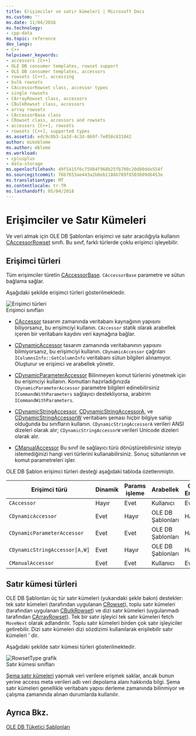 ```yaml
---
title: Erişimciler ve satır kümeleri | Microsoft Docs
ms.custom: ''
ms.date: 11/04/2016
ms.technology:
- cpp-data
ms.topic: reference
dev_langs:
- C++
helpviewer_keywords:
- accessors [C++]
- OLE DB consumer templates, rowset support
- OLE DB consumer templates, accessors
- rowsets [C++], accessing
- bulk rowsets
- CAccessorRowset class, accessor types
- single rowsets
- CArrayRowset class, accessors
- CBulkRowset class, accessors
- array rowsets
- CAccessorBase class
- CRowset class, accessors and rowsets
- accessors [C++], rowsets
- rowsets [C++], supported types
ms.assetid: edc9c8b3-1a2d-4c2d-869f-7e058c631042
author: mikeblome
ms.author: mblome
ms.workload:
- cplusplus
- data-storage
ms.openlocfilehash: 49f5415f6c75984f968b25fb709c20d80dde554f
ms.sourcegitcommit: 76b7653ae443a2b8eb1186b789f8503609d6453e
ms.translationtype: MT
ms.contentlocale: tr-TR
ms.lasthandoff: 05/04/2018
---
```

# <a name="accessors-and-rowsets"></a>Erişimciler ve Satır Kümeleri
Ve veri almak için OLE DB Şablonları erişimci ve satır aracılığıyla kullanın [CAccessorRowset](../../data/oledb/caccessorrowset-class.md) sınıfı. Bu sınıf, farklı türlerde çoklu erişimci işleyebilir.  
  
## <a name="accessor-types"></a>Erişimci türleri  
 Tüm erişimciler türetin [CAccessorBase](../../data/oledb/caccessorbase-class.md). `CAccessorBase` parametre ve sütun bağlama sağlar.  
  
 Aşağıdaki şekilde erişimci türleri gösterilmektedir.  
  
 ![Erişimci türleri](../../data/oledb/media/vcaccessortypes.gif "vcaccessortypes")  
Erişimci sınıfları  
  
-   [CAccessor](../../data/oledb/caccessor-class.md) tasarım zamanında veritabanı kaynağının yapısını biliyorsanız, bu erişimciyi kullanın. `CAccessor` statik olarak arabellek içeren bir veritabanı kaydını veri kaynağına bağlar.  
  
-   [CDynamicAccessor](../../data/oledb/cdynamicaccessor-class.md) tasarım zamanında veritabanının yapısını bilmiyorsanız, bu erişimciyi kullanın. `CDynamicAccessor` çağrıları `IColumnsInfo::GetColumnInfo` veritabanı sütun bilgileri alınamıyor. Oluşturur ve erişimci ve arabellek yönetir.  
  
-   [CDynamicParameterAccessor](../../data/oledb/cdynamicparameteraccessor-class.md) Bilinmeyen komut türlerini yönetmek için bu erişimciyi kullanın. Komutları hazırladığınızda `CDynamicParameterAccessor` parametre bilgileri edinebilirsiniz `ICommandWithParameters` sağlayıcı destekliyorsa, arabirim `ICommandWithParameters`.  
  
-   [CDynamicStringAccessor](../../data/oledb/cdynamicstringaccessor-class.md), [CDynamicStringAccessorA](../../data/oledb/cdynamicstringaccessora-class.md), ve [CDynamicStringAccessorW](../../data/oledb/cdynamicstringaccessorw-class.md) veritabanı şeması hiçbir bilgiye sahip olduğunda bu sınıfların kullanın. `CDynamicStringAccessorA` verileri ANSI dizeleri olarak alır; `CDynamicStringAccessorW` verileri Unicode dizeleri olarak alır.  
  
-   [CManualAccessor](../../data/oledb/cmanualaccessor-class.md) Bu sınıf ile sağlayıcı türü dönüştürebilirsiniz isteyip istemediğinizi hangi veri türlerini kullanabilirsiniz. Sonuç sütunlarının ve komut parametreleri işler.  
  
 OLE DB Şablon erişimci türleri desteği aşağıdaki tabloda özetlenmiştir.  
  
|Erişimci türü|Dinamik|Params işleme|Arabellek|Çoklu Erişimci|  
|-------------------|-------------|--------------------|------------|------------------------|  
|`CAccessor`|Hayır|Evet|Kullanıcı|Evet|  
|`CDynamicAccessor`|Evet|Hayır|OLE DB Şablonları|Hayır|  
|`CDynamicParameterAccessor`|Evet|Evet|OLE DB Şablonları|Hayır|  
|`CDynamicStringAccessor[A,W]`|Evet|Hayır|OLE DB Şablonları|Hayır|  
|`CManualAccessor`|Evet|Evet|Kullanıcı|Evet|  
  
## <a name="rowset-types"></a>Satır kümesi türleri  
 OLE DB Şablonları üç tür satır kümeleri (yukarıdaki şekle bakın) destekler: tek satır kümeleri (tarafından uygulanan [CRowset](../../data/oledb/crowset-class.md)), toplu satır kümeleri (tarafından uygulanan [CBulkRowset](../../data/oledb/cbulkrowset-class.md)) ve dizi satır kümeleri (uygulanmadı tarafından [CArrayRowset](../../data/oledb/carrayrowset-class.md)). Tek bir satır işleyici tek satır kümeleri fetch `MoveNext` olarak adlandırılır. Toplu satır kümeleri birden çok satır işleyiciler getirebilir. Dizi satır kümeleri dizi sözdizimi kullanılarak erişilebilir satır kümeleri ' dir.  
  
 Aşağıdaki şekilde satır kümesi türleri gösterilmektedir.  
  
 ![RowsetType grafik](../../data/oledb/media/vcrowsettypes.gif "vcrowsettypes")  
Satır kümesi sınıfları  
  
 [Şema satır kümeleri](../../data/oledb/obtaining-metadata-with-schema-rowsets.md) yapmak veri verilere erişmek saklar, ancak bunun yerine access meta verileri adlı veri depolama alanı hakkında bilgi. Şema satır kümeleri genellikle veritabanı yapısı derleme zamanında bilinmiyor ve çalışma zamanında alınan durumlarda kullanılır.  
  
## <a name="see-also"></a>Ayrıca Bkz.  
 [OLE DB Tüketici Şablonları](../../data/oledb/ole-db-consumer-templates-cpp.md)